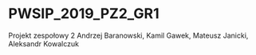 # PWSIP_2019_PZ2_GR1
Projekt zespołowy 2
Andrzej Baranowski, Kamil Gawek, Mateusz Janicki, Aleksandr Kowalczuk
